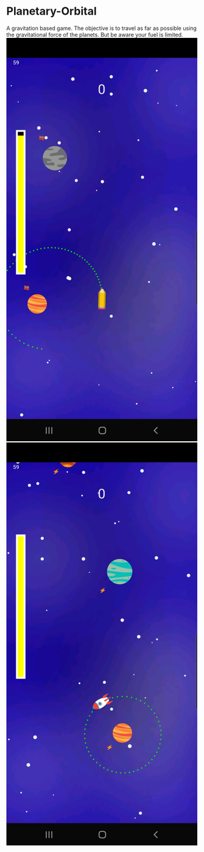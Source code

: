 # Planetary-Orbital 
A gravitation based game. The objective is to travel as far as possible using the gravitational force of the planets.
But be aware your fuel is limited.
<img src="app/planetary1.png" alt="image1" class="inline" width="500"/>
<img src="app/planetary2.png" alt="image2" class="inline" width="500"/>
